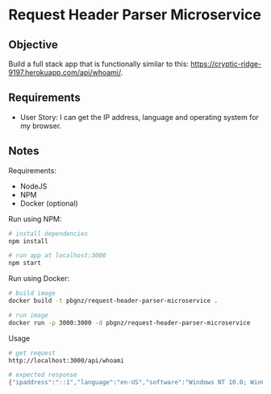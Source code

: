 # Request Header Parser Microservice

## Objective

Build a full stack app that is functionally similar to this: https://cryptic-ridge-9197.herokuapp.com/api/whoami/.

## Requirements

* User Story: I can get the IP address, language and operating system for my browser.

## Notes

Requirements:
- NodeJS
- NPM
- Docker (optional)

Run using NPM:
```bash
# install dependencies
npm install

# run app at localhost:3000
npm start
```

Run using Docker:
```bash
# build image
docker build -t pbgnz/request-header-parser-microservice .

# run image
docker run -p 3000:3000 -d pbgnz/request-header-parser-microservice
```

Usage
```bash
# get request
http://localhost:3000/api/whoami

# expected response
{"ipaddress":"::1","language":"en-US","software":"Windows NT 10.0; Win64; x64"}
```